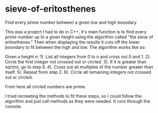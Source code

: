 # sieve-of-eritosthenes
Find every prime number between a given low and high boundary

This was a project I had to do in C++, it's main function is to find every prime number up to a given height using the algorithm called "the sieve of eritosthenes." Then when displaying the results it cuts off the lower boundary to fit between the high and low. The algorithm works like so:

Given a height n:
1). List all integers from 0 to n and cross out 0 and 1.
2). Circle the first integer not crossed out or circled.
3). If it is greater than sqrt(n), go to step 6.
4). Cross out all multiples of the number greater than itself.
5). Repeat from step 2.
6). Circle all remaining integers not crossed out or circled.

From here all circled numbers are prime.

I tried recreating the methods to fit these steps, so I could follow the algorithm and just call methods as they were needed. It runs through the console.
